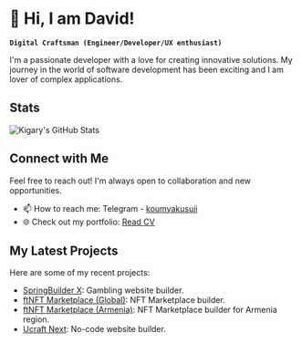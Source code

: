 # 👋 Hi, I am David!

**`Digital Craftsman (Engineer/Developer/UX enthusiast)`**

I'm a passionate developer with a love for creating innovative solutions. My journey in the world of software development has been exciting and I am lover of complex applications.

## Stats
![Kigary's GitHub Stats](https://github-readme-stats.vercel.app/api?username=kigary&show_icons=true&theme=gruvbox)

## Connect with Me
Feel free to reach out! I'm always open to collaboration and new opportunities.

- 📫 How to reach me: Telegram - [koumyakusuji](https://t.me/koumyakusuji)
- 🌐 Check out my portfolio: [Read CV](https://read.cv/kigary)

## My Latest Projects
Here are some of my recent projects:

- [SpringBuilder X](https://www.betconstruct.com/springbuilderx): Gambling website builder.
- [ftNFT Marketplace (Global)](https://www.ftnft.com/): NFT Marketplace builder.
- [ftNFT Marketplace (Armenia)](https://ftnft.am/en): NFT Marketplace builder for Armenia region.
- [Ucraft Next](https://next.ucraft.com/): No-code website builder. 
